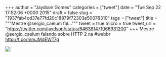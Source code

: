 
+++
author = "Jaydson Gomes"
categories = ["tweet"]
date = "Tue Sep 22 17:52:06 +0000 2015"
draft = false
slug = "1937fab4cd37e77fd20c18979f72303e50078310"
tags = ["tweet"]
title = """Mestre @sergio_caelum fal..."""
tweet = true
micro = true
tweet_url = "https://twitter.com/jaydson/status/646381471066931200"
+++
Mestre @sergio_caelum falando sobre HTTP 2 na #webbr http://t.co/mmJMdEWT7g

![](/images/tweet-media/646381471066931200-CPhog1jWcAALIUN.jpg)